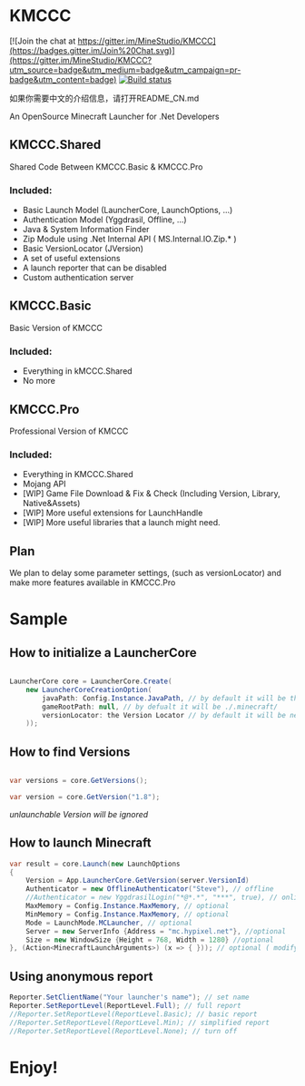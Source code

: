 KMCCC
=====

[![Join the chat at https://gitter.im/MineStudio/KMCCC](https://badges.gitter.im/Join%20Chat.svg)](https://gitter.im/MineStudio/KMCCC?utm_source=badge&utm_medium=badge&utm_campaign=pr-badge&utm_content=badge)
[![Build status](https://ci.appveyor.com/api/projects/status/ldvo1wsyd66boxsf?svg=true)](https://ci.appveyor.com/project/zhouyiran2/kmccc)

如果你需要中文的介绍信息，请打开README_CN.md

An OpenSource Minecraft Launcher for .Net Developers

## KMCCC.Shared

Shared Code Between KMCCC.Basic & KMCCC.Pro

### Included:

- Basic Launch Model (LauncherCore, LaunchOptions, ...)
- Authentication Model (Yggdrasil, Offline, ...)
- Java & System Information Finder
- Zip Module using .Net Internal API ( MS.Internal.IO.Zip.* )
- Basic VersionLocator (JVersion)
- A set of useful extensions
- A launch reporter that can be disabled
- Custom authentication server

## KMCCC.Basic

Basic Version of KMCCC

### Included:

- Everything in kMCCC.Shared
- No more

## KMCCC.Pro

Professional Version of KMCCC

### Included:

- Everything in KMCCC.Shared
- Mojang API
- [WIP] Game File Download & Fix & Check (Including Version, Library, Native&Assets)
- [WIP] More useful extensions for LaunchHandle
- [WIP] More useful libraries that a launch might need.

## Plan

We plan to delay some parameter settings, (such as versionLocator) and make more features available in KMCCC.Pro

# Sample

## How to initialize a LauncherCore

```csharp

LauncherCore core = LauncherCore.Create(
	new LauncherCoreCreationOption(
		javaPath: Config.Instance.JavaPath, // by default it will be the first version finded
		gameRootPath: null, // by defualt it will be ./.minecraft/
		versionLocator: the Version Locator // by default it will be new JVersionLocator()
	));

```

## How to find Versions

```csharp

var versions = core.GetVersions();

var version = core.GetVersion("1.8");

```

*unlaunchable Version will be ignored*

## How to launch Minecraft


```csharp
var result = core.Launch(new LaunchOptions
{
	Version = App.LauncherCore.GetVersion(server.VersionId)
	Authenticator = new OfflineAuthenticator("Steve"), // offline
	//Authenticator = new YggdrasilLogin("*@*.*", "***", true), // online
	MaxMemory = Config.Instance.MaxMemory, // optional
	MinMemory = Config.Instance.MaxMemory, // optional
	Mode = LaunchMode.MCLauncher, // optional
	Server = new ServerInfo {Address = "mc.hypixel.net"}, //optional
	Size = new WindowSize {Height = 768, Width = 1280} //optional
}, (Action<MinecraftLaunchArguments>) (x => { })); // optional ( modify arguments before launching
```

## Using anonymous report ##

```csharp
Reporter.SetClientName("Your launcher's name"); // set name
Reporter.SetReportLevel(ReportLevel.Full); // full report
//Reporter.SetReportLevel(ReportLevel.Basic); // basic report
//Reporter.SetReportLevel(ReportLevel.Min); // simplified report
//Reporter.SetReportLevel(ReportLevel.None); // turn off
```

# Enjoy!
